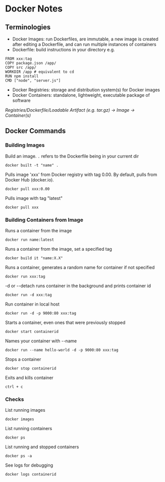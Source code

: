 # Docker Notes

## **Terminologies**

* Docker Images: run Dockerfiles, are immutable, a new image is created after editing a Dockerfile, and can run multiple instances of containers
* Dockerfile: build instructions in your directory e.g.

```
FROM xxx:tag
COPY package.json /app/
COPY src /app/
WORKDIR /app # equivalent to cd
RUN npm install
CMD ["node", "server.js"]
```

* Docker Registries: storage and distribution system(s) for Docker images
* Docker Containers: standalone, lightweight, executable package of software

*Registries/Dockerfile/Loadable Artifact (e.g. tar.gz) -> Image -> Container(s)*

## **Docker Commands**

### **Building Images**

Build an image. `.` refers to the Dockerfile being in your current dir

`docker built -t "name" .`

Pulls image 'xxx' from Docker registry with tag 0.00. By default, pulls from Docker Hub (docker.io).

`docker pull xxx:0.00`

Pulls image with tag "latest"

`docker pull xxx`

### **Building Containers from Image**

Runs a container from the image

`docker run name:latest`

Runs a container from the image, set a specified tag

`docker build it "name:X.X"`

Runs a container, generates a random name for container if not specified

`docker run xxx:tag` 

-d or --detach runs container in the background and prints container id

`docker run -d xxx:tag` 

Run container in local host

`docker run -d -p 9000:80 xxx:tag`

Starts a container, even ones that were previously stopped

`docker start containerid`

Names your container with --name

`docker run --name hello-world -d -p 9000:80 xxx:tag`

Stops a container

`docker stop containerid`

Exits and kills container

`ctrl + c`

### **Checks**

List running images

`docker images`

List running containers

`docker ps`

List running and stopped containers

`docker ps -a`

See logs for debugging

`docker logs containerid`
